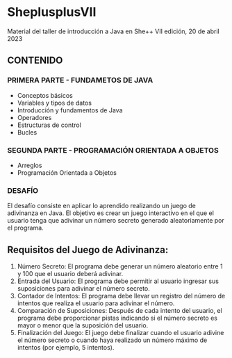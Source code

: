 # SheplusplusVII
Material del taller de introducción a Java en She++ VII edición, 20 de abril 2023

## CONTENIDO

### PRIMERA PARTE - FUNDAMETOS DE JAVA
* Conceptos básicos
* Variables y tipos de datos
* Introducción y fundamentos de Java
* Operadores
* Estructuras de control
* Bucles
### SEGUNDA PARTE - PROGRAMACIÓN ORIENTADA A OBJETOS
* Arreglos
* Programación Orientada a Objetos

### DESAFÍO
El desafío consiste en aplicar lo aprendido realizando un juego de adivinanza en Java. El objetivo es crear un juego interactivo en el que el usuario tenga que adivinar un número secreto generado aleatoriamente por el programa.

## Requisitos del Juego de Adivinanza:
1. Número Secreto: El programa debe generar un número aleatorio entre 1 y 100 que el usuario deberá adivinar.
2. Entrada del Usuario: El programa debe permitir al usuario ingresar sus suposiciones para adivinar el número secreto.
3. Contador de Intentos: El programa debe llevar un registro del número de intentos que realiza el usuario para adivinar el número.
4. Comparación de Suposiciones: Después de cada intento del usuario, el programa debe proporcionar pistas indicando si el número secreto es mayor o menor que la suposición del usuario.
5. Finalización del Juego: El juego debe finalizar cuando el usuario adivine el número secreto o cuando haya realizado un número máximo de intentos (por ejemplo, 5 intentos).
